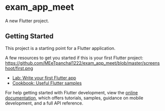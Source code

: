 # exam_app_meet

A new Flutter project.

## Getting Started

This project is a starting point for a Flutter application.

A few resources to get you started if this is your first Flutter project:
https://github.com/MEeTpanchal1222/exam_app_meet/blob/master/screenshoot/first.png
- [Lab: Write your first Flutter app](https://docs.flutter.dev/get-started/codelab)
- [Cookbook: Useful Flutter samples](https://docs.flutter.dev/cookbook)

For help getting started with Flutter development, view the
[online documentation](https://docs.flutter.dev/), which offers tutorials,
samples, guidance on mobile development, and a full API reference.
